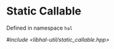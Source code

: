 # Static Callable

Defined in namespace `hal`

*#include <libhal-util/static_callable.hpp>*

```{doxygengroup} StaticCallable
```